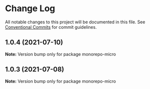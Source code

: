 # Change Log

All notable changes to this project will be documented in this file.
See [Conventional Commits](https://conventionalcommits.org) for commit guidelines.

## 1.0.4 (2021-07-10)

**Note:** Version bump only for package monorepo-micro





## 1.0.3 (2021-07-08)

**Note:** Version bump only for package monorepo-micro
